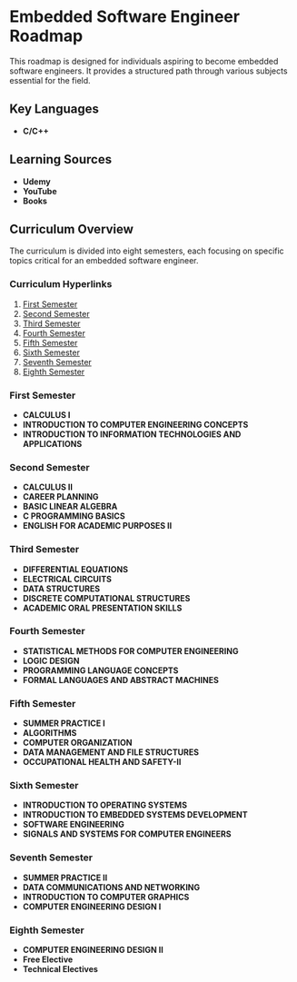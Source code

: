 # Embedded Software Engineer Roadmap

This roadmap is designed for individuals aspiring to become embedded software engineers. It provides a structured path through various subjects essential for the field.

## Key Languages

- **C/C++**

## Learning Sources

- **Udemy**
- **YouTube**
- **Books**

## Curriculum Overview

The curriculum is divided into eight semesters, each focusing on specific topics critical for an embedded software engineer.

### Curriculum Hyperlinks

1. [First Semester](#first-semester)
2. [Second Semester](#second-semester)
3. [Third Semester](#third-semester)
4. [Fourth Semester](#fourth-semester)
5. [Fifth Semester](#fifth-semester)
6. [Sixth Semester](#sixth-semester)
7. [Seventh Semester](#seventh-semester)
8. [Eighth Semester](#eighth-semester)

### First Semester

- **CALCULUS I**
- **INTRODUCTION TO COMPUTER ENGINEERING CONCEPTS**
- **INTRODUCTION TO INFORMATION TECHNOLOGIES AND APPLICATIONS**

### Second Semester

- **CALCULUS II**
- **CAREER PLANNING**
- **BASIC LINEAR ALGEBRA**
- **C PROGRAMMING BASICS**
- **ENGLISH FOR ACADEMIC PURPOSES II**

### Third Semester

- **DIFFERENTIAL EQUATIONS**
- **ELECTRICAL CIRCUITS**
- **DATA STRUCTURES**
- **DISCRETE COMPUTATIONAL STRUCTURES**
- **ACADEMIC ORAL PRESENTATION SKILLS**

### Fourth Semester

- **STATISTICAL METHODS FOR COMPUTER ENGINEERING**
- **LOGIC DESIGN**
- **PROGRAMMING LANGUAGE CONCEPTS**
- **FORMAL LANGUAGES AND ABSTRACT MACHINES**

### Fifth Semester

- **SUMMER PRACTICE I**
- **ALGORITHMS**
- **COMPUTER ORGANIZATION**
- **DATA MANAGEMENT AND FILE STRUCTURES**
- **OCCUPATIONAL HEALTH AND SAFETY-II**

### Sixth Semester

- **INTRODUCTION TO OPERATING SYSTEMS**
- **INTRODUCTION TO EMBEDDED SYSTEMS DEVELOPMENT**
- **SOFTWARE ENGINEERING**
- **SIGNALS AND SYSTEMS FOR COMPUTER ENGINEERS**

### Seventh Semester

- **SUMMER PRACTICE II**
- **DATA COMMUNICATIONS AND NETWORKING**
- **INTRODUCTION TO COMPUTER GRAPHICS**
- **COMPUTER ENGINEERING DESIGN I**

### Eighth Semester

- **COMPUTER ENGINEERING DESIGN II**
- **Free Elective**
- **Technical Electives**